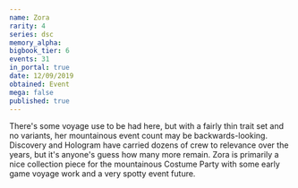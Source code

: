```yaml
---
name: Zora
rarity: 4
series: dsc
memory_alpha:
bigbook_tier: 6
events: 31
in_portal: true
date: 12/09/2019
obtained: Event
mega: false
published: true
---
```


There's some voyage use to be had here, but with a fairly thin trait set and no variants, her mountainous event count may be backwards-looking. Discovery and Hologram have carried dozens of crew to relevance over the years, but it's anyone's guess how many more remain. Zora is primarily a nice collection piece for the mountainous Costume Party with some early game voyage work and a very spotty event future.
